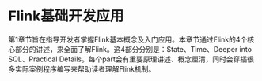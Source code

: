 # Flink基础开发应用

第1章节旨在指导开发者掌握Flink基本概念及入门应用。本章节通过Flink的4个核心部分的讲述，来全面了解Flink。这4部分分别是：State、Time、Deeper into SQL、Practical Details。每个part会有重要原理讲述、概念厘清，同时会穿插很多实际案例程序编写来帮助读者理解Flink机制。
